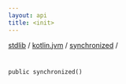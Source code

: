 ```yaml
---
layout: api
title: <init>
---
```

[stdlib](../../index.md) / [kotlin.jvm](../index.md) / [synchronized](index.md) / [<init>](_init_.md)

# <init>

```
public synchronized()
```
